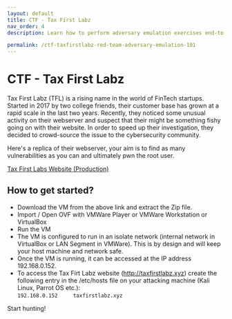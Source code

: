 ```yaml
---
layout: default
title: CTF - Tax First Labz 
nav_order: 4
description: Learn how to perform adversary emulation exercises end-to-end. 

permalink: /ctf-taxfirstlabz-red-team-adversary-emulation-101
---
```

# CTF - Tax First Labz 

Tax First Labz (TFL) is a rising name in the world of FinTech startups. Started in 2017 by two college friends, their customer base has grown at a rapid scale in the last two years. Recently, they noticed some unusual activity on their webserver and suspect that their might be something fishy going on with their website. In order to speed up their investigation, they decided to crowd-source the issue to the cybersecurity community. 

Here's a replica of their webserver, your aim is to find as many vulnerabilities as you can and ultimately pwn the root user.  

[Tax First Labs Website (Production)](https://ykrt.in/TFLWSPROD)

## How to get started?

- Download the VM from the above link and extract the Zip file.
- Import / Open OVF with VMWare Player or VMWare Workstation or VirtualBox
- Run the VM
- The VM is configured to run in an isolate network (internal network in VirtualBox or LAN Segment in VMWare). This is by design and will keep your host machine and network safe.
- Once the VM is running, it can be accessed at the IP address 192.168.0.152.
- To access the Tax Firt Labz website (http://taxfirstlabz.xyz) create the following entry in the /etc/hosts file on your attacking machine (Kali Linux, Parrot OS etc.):
<br> ``` 192.168.0.152     taxfirstlabz.xyz ```

Start hunting!
